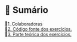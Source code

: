 # 📌 Sumário

🔗[1. Colaboradoras](https://github.com/IasmimVivanco/Aula_08/blob/main/Colaboradoras.md)\
🔗[2. Código fonte dos exercícios.](https://github.com/IasmimVivanco/Aula_08/blob/main/Aula_08/Program.cs)\
🔗[3. Parte teórica dos exercícios.](https://github.com/IasmimVivanco/Aula_08/blob/main/Parte%20te%C3%B3rica%20do%20exerc%C3%ADcio.md)
